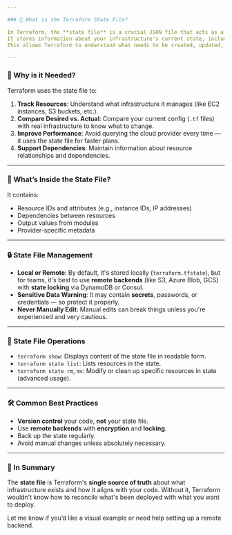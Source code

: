 ```yaml
---

### 🔹 What is the Terraform State File?

In Terraform, the **state file** is a crucial JSON file that acts as a map between your infrastructure code and the actual resources it manages. 
It stores information about your infrastructure's current state, including resource IDs, attributes, and dependencies. 
This allows Terraform to understand what needs to be created, updated, or destroyed when you run commands like **terraform apply**

---
```


### 🧠 Why is it Needed?

Terraform uses the state file to:

1. **Track Resources**: Understand what infrastructure it manages (like EC2 instances, S3 buckets, etc.).
2. **Compare Desired vs. Actual**: Compare your current config (`.tf` files) with real infrastructure to know what to change.
3. **Improve Performance**: Avoid querying the cloud provider every time — it uses the state file for faster plans.
4. **Support Dependencies**: Maintain information about resource relationships and dependencies.

---

### 📂 What’s Inside the State File?

It contains:

* Resource IDs and attributes (e.g., instance IDs, IP addresses)
* Dependencies between resources
* Output values from modules
* Provider-specific metadata

---

### 🔒 State File Management

* **Local or Remote**: By default, it's stored locally (`terraform.tfstate`), but for teams, it's best to use **remote backends** (like S3, Azure Blob, GCS) with **state locking** via DynamoDB or Consul.
* **Sensitive Data Warning**: It may contain **secrets**, passwords, or credentials — so protect it properly.
* **Never Manually Edit**: Manual edits can break things unless you're experienced and very cautious.

---

### 🔄 State File Operations

* `terraform show`: Displays content of the state file in readable form.
* `terraform state list`: Lists resources in the state.
* `terraform state rm`, `mv`: Modify or clean up specific resources in state (advanced usage).

---

### 🛠️ Common Best Practices

* **Version control** your code, **not** your state file.
* Use **remote backends** with **encryption** and **locking**.
* Back up the state regularly.
* Avoid manual changes unless absolutely necessary.

---

### 🧩 In Summary

The **state file** is Terraform's **single source of truth** about what infrastructure exists and how it aligns with your code. Without it, Terraform wouldn't know how to reconcile what's been deployed with what you want to deploy.

Let me know if you’d like a visual example or need help setting up a remote backend.
